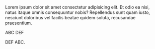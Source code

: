 

Lorem ipsum dolor sit amet consectetur adipisicing elit. Et odio ea nisi,
    natus itaque omnis consequuntur nobis? Repellendus sunt quam iusto, nesciunt
        doloribus vel facilis beatae quidem soluta, recusandae praesentium.




ABC DEF

DEF ABC.